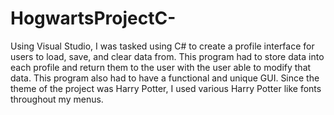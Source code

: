 # HogwartsProjectC-
Using Visual Studio, I was tasked using C# to create a profile interface for users to load, save, and clear data from. This program had to store data into each profile and return them to the user with the user able to modify that data. This program also had to have a functional and unique GUI. Since the theme of the project was Harry Potter, I used various Harry Potter like fonts throughout my menus.
